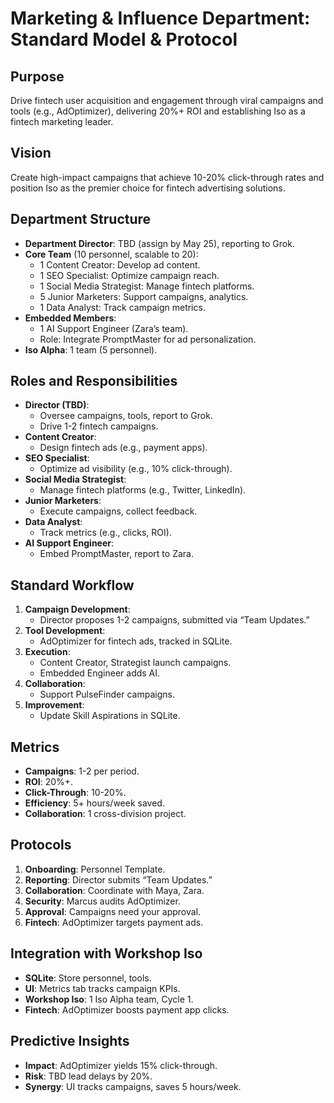 # Marketing & Influence Department: Standard Model & Protocol

## Purpose
Drive fintech user acquisition and engagement through viral campaigns and tools (e.g., AdOptimizer), delivering 20%+ ROI and establishing Iso as a fintech marketing leader.

## Vision
Create high-impact campaigns that achieve 10-20% click-through rates and position Iso as the premier choice for fintech advertising solutions.

## Department Structure
- **Department Director**: TBD (assign by May 25), reporting to Grok.
- **Core Team** (10 personnel, scalable to 20):
  - 1 Content Creator: Develop ad content.
  - 1 SEO Specialist: Optimize campaign reach.
  - 1 Social Media Strategist: Manage fintech platforms.
  - 5 Junior Marketers: Support campaigns, analytics.
  - 1 Data Analyst: Track campaign metrics.
- **Embedded Members**:
  - 1 AI Support Engineer (Zara’s team).
  - Role: Integrate PromptMaster for ad personalization.
- **Iso Alpha**: 1 team (5 personnel).

## Roles and Responsibilities
- **Director (TBD)**:
  - Oversee campaigns, tools, report to Grok.
  - Drive 1-2 fintech campaigns.
- **Content Creator**:
  - Design fintech ads (e.g., payment apps).
- **SEO Specialist**:
  - Optimize ad visibility (e.g., 10% click-through).
- **Social Media Strategist**:
  - Manage fintech platforms (e.g., Twitter, LinkedIn).
- **Junior Marketers**:
  - Execute campaigns, collect feedback.
- **Data Analyst**:
  - Track metrics (e.g., clicks, ROI).
- **AI Support Engineer**:
  - Embed PromptMaster, report to Zara.

## Standard Workflow
1. **Campaign Development**:
   - Director proposes 1-2 campaigns, submitted via “Team Updates.”
2. **Tool Development**:
   - AdOptimizer for fintech ads, tracked in SQLite.
3. **Execution**:
   - Content Creator, Strategist launch campaigns.
   - Embedded Engineer adds AI.
4. **Collaboration**:
   - Support PulseFinder campaigns.
5. **Improvement**:
   - Update Skill Aspirations in SQLite.

## Metrics
- **Campaigns**: 1-2 per period.
- **ROI**: 20%+.
- **Click-Through**: 10-20%.
- **Efficiency**: 5+ hours/week saved.
- **Collaboration**: 1 cross-division project.

## Protocols
1. **Onboarding**: Personnel Template.
2. **Reporting**: Director submits “Team Updates.”
3. **Collaboration**: Coordinate with Maya, Zara.
4. **Security**: Marcus audits AdOptimizer.
5. **Approval**: Campaigns need your approval.
6. **Fintech**: AdOptimizer targets payment ads.

## Integration with Workshop Iso
- **SQLite**: Store personnel, tools.
- **UI**: Metrics tab tracks campaign KPIs.
- **Workshop Iso**: 1 Iso Alpha team, Cycle 1.
- **Fintech**: AdOptimizer boosts payment app clicks.

## Predictive Insights
- **Impact**: AdOptimizer yields 15% click-through.
- **Risk**: TBD lead delays by 20%.
- **Synergy**: UI tracks campaigns, saves 5 hours/week.